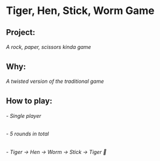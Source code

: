 # Tiger, Hen, Stick, Worm Game
## Project:
###### A rock, paper, scissors kinda game
## Why:
###### A twisted version of the traditional game
## How to play:
###### - Single player
###### - 5 rounds in total
###### - Tiger -> Hen -> Worm -> Stick -> Tiger 🔄
